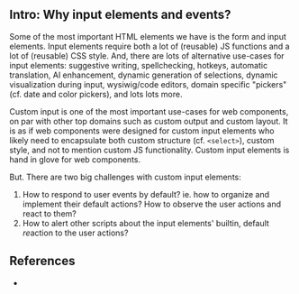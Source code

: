 ## Intro: Why input elements and events?

Some of the most important HTML elements we have is the form and input elements. Input elements require both a lot of (reusable) JS functions and a lot of (reusable) CSS style. And, there are lots of alternative use-cases for input elements: suggestive writing, spellchecking, hotkeys, automatic translation, AI enhancement, dynamic generation of selections, dynamic visualization during input, wysiwig/code editors, domain specific "pickers" (cf. date and color pickers), and lots lots more.

Custom input is one of the most important use-cases for web components, on par with other top domains such as custom output and custom layout. It is as if web components were designed for custom input elements who likely need to encapsulate both custom structure (cf. `<select>`), custom style, and not to mention custom JS functionality. Custom input elements is hand in glove for web components.

But. There are two big challenges with custom input elements: 
1. How to respond to user events by default? ie. how to organize and implement their default actions? How to observe the user actions and react to them?
2. How to alert other scripts about the input elements' builtin, default *re*action to the user actions? 

## References

 * 